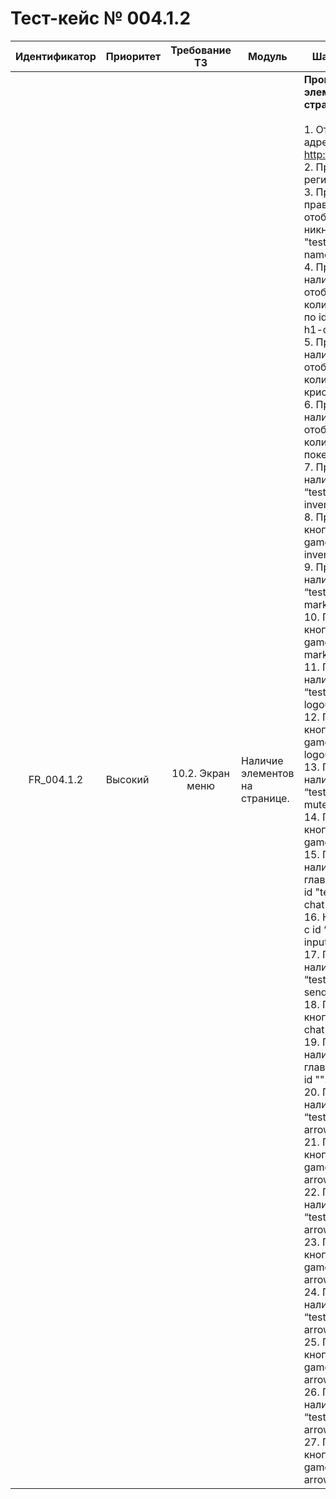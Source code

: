 # Тест-кейс № 004.1.2

| Идентификатор | Приоритет | Требование ТЗ | Модуль | Шаги тест-кейса | Ожидаемый результат |
| :---: | ----- | :---: | ----- | ----- | ----- |
|   FR\_004.1.2 |   Высокий |   10.2. Экран меню    |  Наличие элементов на странице. |   **Проверка наличия элементов на странице меню** <br><br> 1\. Открыть сайт по адресу: [http://localhost:3000/](http://localhost:3000/) <br> 2\. Пройти регистрацию.<br> 3\. Проверить правильность отображения никнейма по id "test-game-h1-name". <br> 4\. Проверить наличие отображения количества монет по id "test-game-h1-coins". <br> 5\. Проверить наличие отображения количества кристаов стихий. <br> 6\. Проверить наличие отображения количества покемонов. <br> 7\. Проверить наличие кнопки с id  “test-game-button-inventory” <br> 8\. Проверить текст кнопки с id “test-game-button-inventory” <br> 9\. Проверить наличие кнопки с id  “test-game-button-market”  <br> 10\. Проверить текст кнопки с id “test-game-button-market” <br> 11\. Проверить наличие кнопки с id  “test-game-button-logout”  <br> 12\. Проверить текст кнопки с id “test-game-button-logout”  <br> 13\. Проверить наличие кнопки с id  “test-game-button-mute”  <br> 14\. Проверить текст кнопки с id “test-game-button-mute”  <br> 15\. Проверить наличие чата на главном экране по id "test-chat-div-chat".  <br> 16\. Нажать на ввод с id “test-chat-div-input”  <br> 17\. Проверить наличие кнопки с id  “test-chat-button-send”  <br> 18\. Проверить текст кнопки с id “test-chat-button-send” <br> 19\. Проверить наличие карты на главном экране по id "". <br> 20\. Проверить наличие кнопки с id  “test-game-button-arrowleft”  <br> 21\. Проверить текст кнопки с id “test-game-button-arrowleft” <br> 22\. Проверить наличие кнопки с id  “test-game-button-arrowup”  <br> 23\. Проверить текст кнопки с id “test-game-button-arrowup” <br> 24\. Проверить наличие кнопки с id  “test-game-button-arrowdown”  <br> 25\. Проверить текст кнопки с id “test-game-button-arrowdown” <br> 26\. Проверить наличие кнопки с id  “test-game-button-arrowright”  <br> 27\. Проверить текст кнопки с id “test-game-button-arrowright” |   Все элементы присутствуют на странице, и сама страница соответствует макету.  <br><br> 8\. Значение равно “Инвентарь”. <br> 10\. Значение равно “Рынок”.<br> 12\. Значение равно “Выйти”.<br> 14\. Значение равно “Заглушить”.  <br> 18\. Значение равно “Отправить”  <br> 22\. Значение равно “←” <br> 23\. Значение равно “↑” <br> 25\. Значение равно “↓” <br> 27\. Значение равно “→” |
 